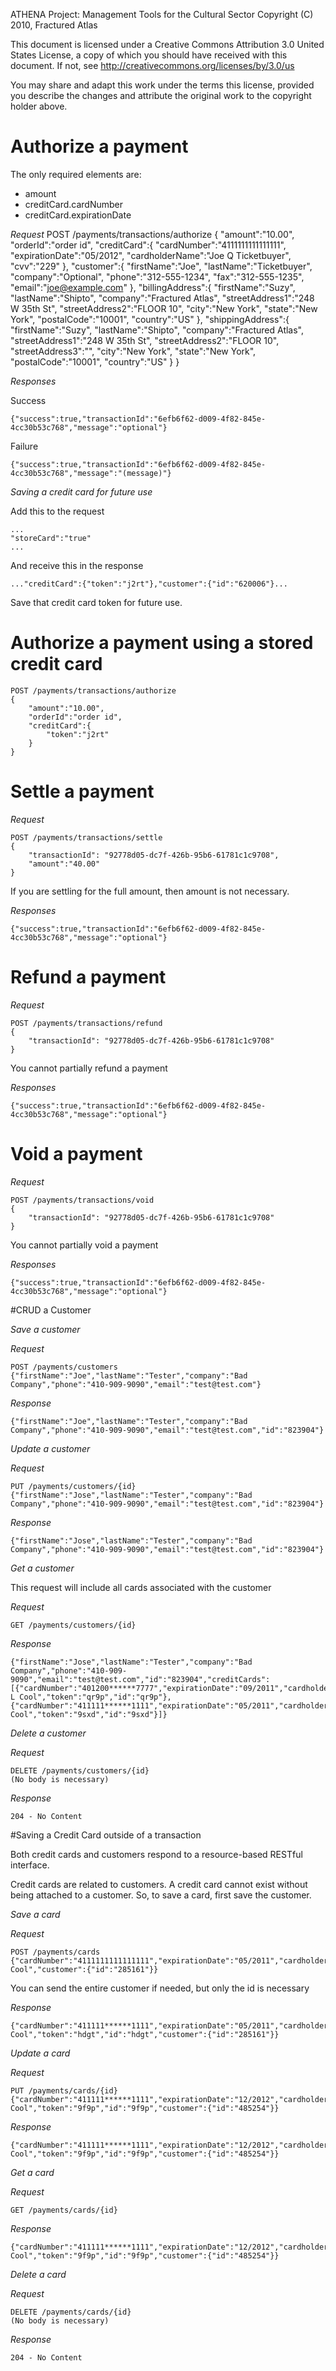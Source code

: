 ATHENA Project: Management Tools for the Cultural Sector
Copyright (C) 2010, Fractured Atlas

This document is licensed under a Creative Commons Attribution 3.0 United
States License, a copy of which you should have received with this
document. If not, see http://creativecommons.org/licenses/by/3.0/us

You may share and adapt this work under the terms this license, provided
you describe the changes and attribute the original work to the copyright
holder above.

# Authorize a payment

The only required elements are:
* amount
* creditCard.cardNumber
* creditCard.expirationDate

*Request*
    POST /payments/transactions/authorize
    {
        "amount":"10.00",
        "orderId":"order id",
        "creditCard":{
            "cardNumber":"4111111111111111",
            "expirationDate":"05/2012",
            "cardholderName":"Joe Q Ticketbuyer",
            "cvv":"229"
            },
        "customer":{
            "firstName":"Joe",
            "lastName":"Ticketbuyer",
            "company":"Optional",
            "phone":"312-555-1234",
            "fax":"312-555-1235",
            "email":"joe@example.com"
            },
        "billingAddress":{
            "firstName":"Suzy",
            "lastName":"Shipto",
            "company":"Fractured Atlas",
            "streetAddress1":"248 W 35th St",
            "streetAddress2":"FLOOR 10",
            "city":"New York",
            "state":"New York",
            "postalCode":"10001",
            "country":"US"
            },
        "shippingAddress":{
            "firstName":"Suzy",
            "lastName":"Shipto",
            "company":"Fractured Atlas",
            "streetAddress1":"248 W 35th St",
            "streetAddress2":"FLOOR 10",
            "streetAddress3":"",
            "city":"New York",
            "state":"New York",
            "postalCode":"10001",
            "country":"US"
            }
    }

*Responses*

Success

    {"success":true,"transactionId":"6efb6f62-d009-4f82-845e-4cc30b53c768","message":"optional"}

Failure

    {"success":true,"transactionId":"6efb6f62-d009-4f82-845e-4cc30b53c768","message":"(message)"}

*Saving a credit card for future use*

Add this to the request

    ...
    "storeCard":"true"
    ...

And receive this in the response

    ..."creditCard":{"token":"j2rt"},"customer":{"id":"620006"}...

Save that credit card token for future use.

# Authorize a payment using a stored credit card

    POST /payments/transactions/authorize
    {
        "amount":"10.00",
        "orderId":"order id",
        "creditCard":{
            "token":"j2rt"
        }
    }

# Settle a payment

*Request*

    POST /payments/transactions/settle
    {
        "transactionId": "92778d05-dc7f-426b-95b6-61781c1c9708",
        "amount":"40.00"
    }

If you are settling for the full amount, then amount is not necessary.

*Responses*

    {"success":true,"transactionId":"6efb6f62-d009-4f82-845e-4cc30b53c768","message":"optional"}

# Refund a payment

*Request*

    POST /payments/transactions/refund
    {
        "transactionId": "92778d05-dc7f-426b-95b6-61781c1c9708"
    }

You cannot partially refund a payment

*Responses*

    {"success":true,"transactionId":"6efb6f62-d009-4f82-845e-4cc30b53c768","message":"optional"}

# Void a payment

*Request*

    POST /payments/transactions/void
    {
        "transactionId": "92778d05-dc7f-426b-95b6-61781c1c9708"
    }

You cannot partially void a payment

*Responses*

    {"success":true,"transactionId":"6efb6f62-d009-4f82-845e-4cc30b53c768","message":"optional"}

#CRUD a Customer

*Save a customer*

*Request*

    POST /payments/customers
    {"firstName":"Joe","lastName":"Tester","company":"Bad Company","phone":"410-909-9090","email":"test@test.com"}

*Response*

    {"firstName":"Joe","lastName":"Tester","company":"Bad Company","phone":"410-909-9090","email":"test@test.com","id":"823904"}

*Update a customer*

*Request*

    PUT /payments/customers/{id}
    {"firstName":"Jose","lastName":"Tester","company":"Bad Company","phone":"410-909-9090","email":"test@test.com","id":"823904"}

*Response*

    {"firstName":"Jose","lastName":"Tester","company":"Bad Company","phone":"410-909-9090","email":"test@test.com","id":"823904"}

*Get a customer*

This request will include all cards associated with the customer

*Request*

    GET /payments/customers/{id}

*Response*

    {"firstName":"Jose","lastName":"Tester","company":"Bad Company","phone":"410-909-9090","email":"test@test.com","id":"823904","creditCards":[{"cardNumber":"401200******7777","expirationDate":"09/2011","cardholderName":"Joeseph L Cool","token":"qr9p","id":"qr9p"},{"cardNumber":"411111******1111","expirationDate":"05/2011","cardholderName":"Joe Cool","token":"9sxd","id":"9sxd"}]}

*Delete a customer*

*Request*

    DELETE /payments/customers/{id}
    (No body is necessary)

*Response*

    204 - No Content

#Saving a Credit Card outside of a transaction

Both credit cards and customers respond to a resource-based RESTful interface.

Credit cards are related to customers.  A credit card cannot exist without being attached to a customer.  So, to save a card, first save the customer.

*Save a card*

*Request*

    POST /payments/cards
    {"cardNumber":"4111111111111111","expirationDate":"05/2011","cardholderName":"Joe Cool","customer":{"id":"285161"}}

You can send the entire customer if needed, but only the id is necessary

*Response*

    {"cardNumber":"411111******1111","expirationDate":"05/2011","cardholderName":"Joe Cool","token":"hdgt","id":"hdgt","customer":{"id":"285161"}}

*Update a card*

*Request*

    PUT /payments/cards/{id}
    {"cardNumber":"411111******1111","expirationDate":"12/2012","cardholderName":"Joe Cool","token":"9f9p","id":"9f9p","customer":{"id":"485254"}}

*Response*

    {"cardNumber":"411111******1111","expirationDate":"12/2012","cardholderName":"Joe Cool","token":"9f9p","id":"9f9p","customer":{"id":"485254"}}

*Get a card*

*Request*

    GET /payments/cards/{id}

*Response*

    {"cardNumber":"411111******1111","expirationDate":"12/2012","cardholderName":"Joe Cool","token":"9f9p","id":"9f9p","customer":{"id":"485254"}}

*Delete a card*

*Request*

    DELETE /payments/cards/{id}
    (No body is necessary)

*Response*

    204 - No Content
